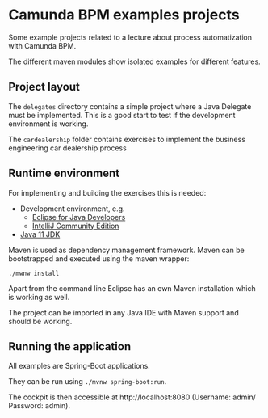# Camunda BPM examples projects

Some example projects related to a lecture about process automatization with Camunda BPM.

The different maven modules show isolated examples for different features.

## Project layout

The `delegates` directory contains a simple project where a Java Delegate must be implemented.
This is a good start to test if the development environment is working.

The `cardealership` folder contains exercises to implement the business engineering car dealership process

## Runtime environment

For implementing and building the exercises this is needed:

* Development environment, e.g.
    * [Eclipse for Java Developers](https://www.eclipse.org/downloads/packages/release/2020-03/r/eclipse-ide-java-developers)
    * [IntelliJ Community Edition](https://www.jetbrains.com/idea/download/#section=mac)
* [Java 11 JDK](https://adoptopenjdk.net/installation.html?variant=openjdk11&jvmVariant=hotspot)
 
Maven is used as dependency management framework. Maven can be bootstrapped and executed using the maven wrapper:
 
 ```
 ./mwnw install
 ```
 
Apart from the command line Eclipse has an own Maven installation which is working as well.
 
The project can be imported in any Java IDE with Maven support and should be working.
 
## Running the application
 
All examples are Spring-Boot applications.
 
They can be run using `./mvnw spring-boot:run`.
 
The cockpit is then accessible at http://localhost:8080 (Username: admin/ Password: admin).